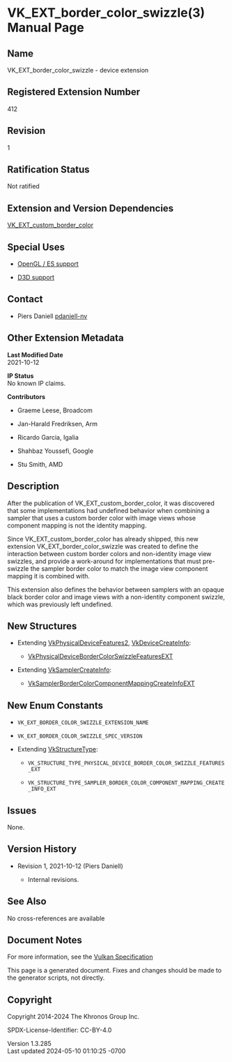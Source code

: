 # VK_EXT_border_color_swizzle(3) Manual Page

## Name

VK_EXT_border_color_swizzle - device extension



## <a href="#_registered_extension_number" class="anchor"></a>Registered Extension Number

412

## <a href="#_revision" class="anchor"></a>Revision

1

## <a href="#_ratification_status" class="anchor"></a>Ratification Status

Not ratified

## <a href="#_extension_and_version_dependencies" class="anchor"></a>Extension and Version Dependencies

[VK_EXT_custom_border_color](https://registry.khronos.org/vulkan/specs/1.3-extensions/man/html/VK_EXT_custom_border_color.html)  

## <a href="#_special_uses" class="anchor"></a>Special Uses

- <a
  href="https://registry.khronos.org/vulkan/specs/1.3-extensions/html/vkspec.html#extendingvulkan-compatibility-specialuse"
  target="_blank" rel="noopener">OpenGL / ES support</a>

- <a
  href="https://registry.khronos.org/vulkan/specs/1.3-extensions/html/vkspec.html#extendingvulkan-compatibility-specialuse"
  target="_blank" rel="noopener">D3D support</a>

## <a href="#_contact" class="anchor"></a>Contact

- Piers Daniell <a
  href="https://github.com/KhronosGroup/Vulkan-Docs/issues/new?body=%5BVK_EXT_border_color_swizzle%5D%20@pdaniell-nv%0A*Here%20describe%20the%20issue%20or%20question%20you%20have%20about%20the%20VK_EXT_border_color_swizzle%20extension*"
  target="_blank" rel="nofollow noopener"><em></em>pdaniell-nv</a>

## <a href="#_other_extension_metadata" class="anchor"></a>Other Extension Metadata

**Last Modified Date**  
2021-10-12

**IP Status**  
No known IP claims.

**Contributors**  
- Graeme Leese, Broadcom

- Jan-Harald Fredriksen, Arm

- Ricardo Garcia, Igalia

- Shahbaz Youssefi, Google

- Stu Smith, AMD

## <a href="#_description" class="anchor"></a>Description

After the publication of VK_EXT_custom_border_color, it was discovered
that some implementations had undefined behavior when combining a
sampler that uses a custom border color with image views whose component
mapping is not the identity mapping.

Since VK_EXT_custom_border_color has already shipped, this new extension
VK_EXT_border_color_swizzle was created to define the interaction
between custom border colors and non-identity image view swizzles, and
provide a work-around for implementations that must pre-swizzle the
sampler border color to match the image view component mapping it is
combined with.

This extension also defines the behavior between samplers with an opaque
black border color and image views with a non-identity component
swizzle, which was previously left undefined.

## <a href="#_new_structures" class="anchor"></a>New Structures

- Extending [VkPhysicalDeviceFeatures2](https://registry.khronos.org/vulkan/specs/1.3-extensions/man/html/VkPhysicalDeviceFeatures2.html),
  [VkDeviceCreateInfo](https://registry.khronos.org/vulkan/specs/1.3-extensions/man/html/VkDeviceCreateInfo.html):

  - [VkPhysicalDeviceBorderColorSwizzleFeaturesEXT](https://registry.khronos.org/vulkan/specs/1.3-extensions/man/html/VkPhysicalDeviceBorderColorSwizzleFeaturesEXT.html)

- Extending [VkSamplerCreateInfo](https://registry.khronos.org/vulkan/specs/1.3-extensions/man/html/VkSamplerCreateInfo.html):

  - [VkSamplerBorderColorComponentMappingCreateInfoEXT](https://registry.khronos.org/vulkan/specs/1.3-extensions/man/html/VkSamplerBorderColorComponentMappingCreateInfoEXT.html)

## <a href="#_new_enum_constants" class="anchor"></a>New Enum Constants

- `VK_EXT_BORDER_COLOR_SWIZZLE_EXTENSION_NAME`

- `VK_EXT_BORDER_COLOR_SWIZZLE_SPEC_VERSION`

- Extending [VkStructureType](https://registry.khronos.org/vulkan/specs/1.3-extensions/man/html/VkStructureType.html):

  - `VK_STRUCTURE_TYPE_PHYSICAL_DEVICE_BORDER_COLOR_SWIZZLE_FEATURES_EXT`

  - `VK_STRUCTURE_TYPE_SAMPLER_BORDER_COLOR_COMPONENT_MAPPING_CREATE_INFO_EXT`

## <a href="#_issues" class="anchor"></a>Issues

None.

## <a href="#_version_history" class="anchor"></a>Version History

- Revision 1, 2021-10-12 (Piers Daniell)

  - Internal revisions.

## <a href="#_see_also" class="anchor"></a>See Also

No cross-references are available

## <a href="#_document_notes" class="anchor"></a>Document Notes

For more information, see the <a
href="https://registry.khronos.org/vulkan/specs/1.3-extensions/html/vkspec.html#VK_EXT_border_color_swizzle"
target="_blank" rel="noopener">Vulkan Specification</a>

This page is a generated document. Fixes and changes should be made to
the generator scripts, not directly.

## <a href="#_copyright" class="anchor"></a>Copyright

Copyright 2014-2024 The Khronos Group Inc.

SPDX-License-Identifier: CC-BY-4.0

Version 1.3.285  
Last updated 2024-05-10 01:10:25 -0700
